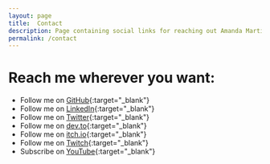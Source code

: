 ```yaml
---
layout: page
title:  Contact
description: Page containing social links for reaching out Amanda Martins
permalink: /contact
---
```


# Reach me wherever you want:

- Follow me on [GitHub](https://github.com/AmandaMartinsDev){:target="_blank"}
- Follow me on [LinkedIn](https://linkedin.com/in/AmandaMartinsDev){:target="_blank"}
- Follow me on [Twitter](https://twitter.com/MandysDev){:target="_blank"}
- Follow me on [dev.to](https://dev.to/AmandaMartinsDev){:target="_blank"}
- Follow me on [itch.io](https://mandys.itch.io){:target="_blank"}
- Follow me on [Twitch](https://twitch.tv/AmandaMartinsDev){:target="_blank"}
- Subscribe on [YouTube](https://www.youtube.com/channel/UC5siI335fbxWCQtiHJ9-dhQ){:target="_blank"}